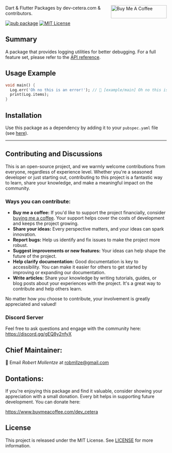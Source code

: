 <a href="https://www.buymeacoffee.com/dev_cetera" target="_blank"><img align="right" src="https://cdn.buymeacoffee.com/buttons/default-orange.png" alt="Buy Me A Coffee" height="41" width="174"></a>

Dart & Flutter Packages by dev-cetera.com & contributors.

[![pub package](https://img.shields.io/pub/v/df_log.svg)](https://pub.dev/packages/df_log)
[![MIT License](https://img.shields.io/badge/License-MIT-blue.svg)](https://raw.githubusercontent.com/dev-cetera/df_log/main/LICENSE)

## Summary

A package that provides logging utilities for better debugging. For a full feature set, please refer to the [API reference](https://pub.dev/documentation/df_log/).

## Usage Example

```dart
void main() {
  Log.err('Oh no this is an error!'); // 🔴 [example/main] Oh no this is an error!
  print(Log.items);
}
```

## Installation

Use this package as a dependency by adding it to your `pubspec.yaml` file (see [here](https://pub.dev/packages/df_log/install)).

---

## Contributing and Discussions

This is an open-source project, and we warmly welcome contributions from everyone, regardless of experience level. Whether you're a seasoned developer or just starting out, contributing to this project is a fantastic way to learn, share your knowledge, and make a meaningful impact on the community.

### Ways you can contribute:

- **Buy me a coffee:** If you'd like to support the project financially, consider [buying me a coffee](https://www.buymeacoffee.com/dev_cetera). Your support helps cover the costs of development and keeps the project growing.
- **Share your ideas:** Every perspective matters, and your ideas can spark innovation.
- **Report bugs:** Help us identify and fix issues to make the project more robust.
- **Suggest improvements or new features:** Your ideas can help shape the future of the project.
- **Help clarify documentation:** Good documentation is key to accessibility. You can make it easier for others to get started by improving or expanding our documentation.
- **Write articles:** Share your knowledge by writing tutorials, guides, or blog posts about your experiences with the project. It's a great way to contribute and help others learn.

No matter how you choose to contribute, your involvement is greatly appreciated and valued!

### Discord Server

Feel free to ask questions and engage with the community here: https://discord.gg/gEQ8y2nfyX

## Chief Maintainer:

📧 Email _Robert Mollentze_ at robmllze@gmail.com

## Dontations:

If you're enjoying this package and find it valuable, consider showing your appreciation with a small donation. Every bit helps in supporting future development. You can donate here:

https://www.buymeacoffee.com/dev_cetera

## License

This project is released under the MIT License. See [LICENSE](https://raw.githubusercontent.com/dev-cetera/df_log/main/LICENSE) for more information.
